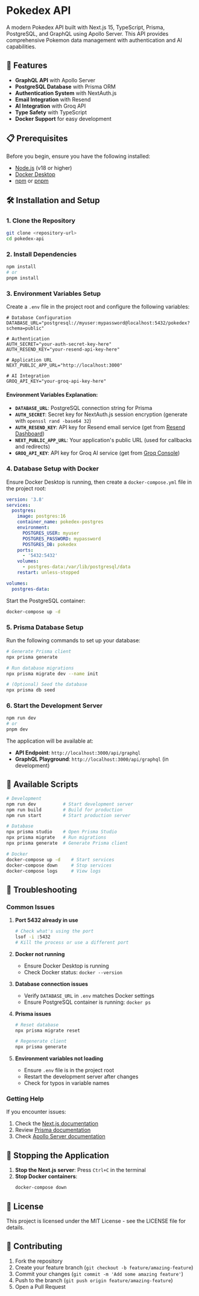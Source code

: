 # Pokedex API

A modern Pokedex API built with Next.js 15, TypeScript, Prisma, PostgreSQL, and GraphQL using Apollo Server. This API provides comprehensive Pokemon data management with authentication and AI capabilities.

## 🚀 Features

- **GraphQL API** with Apollo Server
- **PostgreSQL Database** with Prisma ORM
- **Authentication System** with NextAuth.js
- **Email Integration** with Resend
- **AI Integration** with Groq API
- **Type Safety** with TypeScript
- **Docker Support** for easy development

## 📋 Prerequisites

Before you begin, ensure you have the following installed:

- [Node.js](https://nodejs.org/) (v18 or higher)
- [Docker Desktop](https://www.docker.com/products/docker-desktop/)
- [npm](https://www.npmjs.com/) or [pnpm](https://pnpm.io/)

## 🛠️ Installation and Setup

### 1. Clone the Repository

```bash
git clone <repository-url>
cd pokedex-api
```

### 2. Install Dependencies

```bash
npm install
# or
pnpm install
```

### 3. Environment Variables Setup

Create a `.env` file in the project root and configure the following variables:

```env
# Database Configuration
DATABASE_URL="postgresql://myuser:mypassword@localhost:5432/pokedex?schema=public"

# Authentication
AUTH_SECRET="your-auth-secret-key-here"
AUTH_RESEND_KEY="your-resend-api-key-here"

# Application URL
NEXT_PUBLIC_APP_URL="http://localhost:3000"

# AI Integration
GROQ_API_KEY="your-groq-api-key-here"
```

#### Environment Variables Explanation:

- **`DATABASE_URL`**: PostgreSQL connection string for Prisma
- **`AUTH_SECRET`**: Secret key for NextAuth.js session encryption (generate with `openssl rand -base64 32`)
- **`AUTH_RESEND_KEY`**: API key for Resend email service (get from [Resend Dashboard](https://resend.com))
- **`NEXT_PUBLIC_APP_URL`**: Your application's public URL (used for callbacks and redirects)
- **`GROQ_API_KEY`**: API key for Groq AI service (get from [Groq Console](https://console.groq.com))

### 4. Database Setup with Docker

Ensure Docker Desktop is running, then create a `docker-compose.yml` file in the project root:

```yaml
version: '3.8'
services:
  postgres:
    image: postgres:16
    container_name: pokedex-postgres
    environment:
      POSTGRES_USER: myuser
      POSTGRES_PASSWORD: mypassword
      POSTGRES_DB: pokedex
    ports:
      - '5432:5432'
    volumes:
      - postgres-data:/var/lib/postgresql/data
    restart: unless-stopped

volumes:
  postgres-data:
```

Start the PostgreSQL container:

```bash
docker-compose up -d
```

### 5. Prisma Database Setup

Run the following commands to set up your database:

```bash
# Generate Prisma client
npx prisma generate

# Run database migrations
npx prisma migrate dev --name init

# (Optional) Seed the database
npx prisma db seed
```

### 6. Start the Development Server

```bash
npm run dev
# or
pnpm dev
```

The application will be available at:
- **API Endpoint**: `http://localhost:3000/api/graphql`
- **GraphQL Playground**: `http://localhost:3000/api/graphql` (in development)

## 🔧 Available Scripts

```bash
# Development
npm run dev          # Start development server
npm run build        # Build for production
npm run start        # Start production server

# Database
npx prisma studio    # Open Prisma Studio
npx prisma migrate   # Run migrations
npx prisma generate  # Generate Prisma client

# Docker
docker-compose up -d    # Start services
docker-compose down     # Stop services
docker-compose logs     # View logs
```

## 🐛 Troubleshooting

### Common Issues

1. **Port 5432 already in use**
   ```bash
   # Check what's using the port
   lsof -i :5432
   # Kill the process or use a different port
   ```

2. **Docker not running**
   - Ensure Docker Desktop is running
   - Check Docker status: `docker --version`

3. **Database connection issues**
   - Verify `DATABASE_URL` in `.env` matches Docker settings
   - Ensure PostgreSQL container is running: `docker ps`

4. **Prisma issues**
   ```bash
   # Reset database
   npx prisma migrate reset
   
   # Regenerate client
   npx prisma generate
   ```

5. **Environment variables not loading**
   - Ensure `.env` file is in the project root
   - Restart the development server after changes
   - Check for typos in variable names

### Getting Help

If you encounter issues:

1. Check the [Next.js documentation](https://nextjs.org/docs)
2. Review [Prisma documentation](https://www.prisma.io/docs)
3. Check [Apollo Server documentation](https://www.apollographql.com/docs/apollo-server)

## 🚦 Stopping the Application

1. **Stop the Next.js server**: Press `Ctrl+C` in the terminal
2. **Stop Docker containers**:
   ```bash
   docker-compose down
   ```

## 📝 License

This project is licensed under the MIT License - see the LICENSE file for details.

## 🤝 Contributing

1. Fork the repository
2. Create your feature branch (`git checkout -b feature/amazing-feature`)
3. Commit your changes (`git commit -m 'Add some amazing feature'`)
4. Push to the branch (`git push origin feature/amazing-feature`)
5. Open a Pull Request